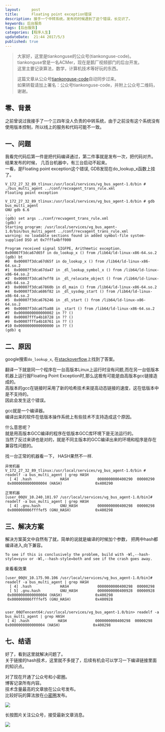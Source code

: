 ```yaml
---  
layout:     post  
title:      Floating point exception错误
description: 接手一个中转系统，发布的时候遇到了这个错误，长见识了。         
keywords: 后台服务  
tags: [后台服务]  
categories: [程序人生]  
updateDate:  21:44 2017/5/3 
published: true  
---  
```

  
  
>   
> 大家好，这里是tiankonguse的公众号(tiankonguse-code)。    
> tiankonguse曾是一名ACMer，现在是鹅厂视频部门的后台开发。    
> 这里主要记录算法，数学，计算机技术等好玩的东西。   
>      
> 这篇文章从公众号[tiankonguse-code](http://mp.weixin.qq.com/s/kjuZuB6l80e49rP_cJEr_g)自动同步过来。    
> 如果转载请加上署名：公众号tiankonguse-code，并附上公众号二维码，谢谢。    
>    
  

## 零、背景

之前曾说过我接手了一个三四年没人负责的中转系统，由于之前没有这个系统没有使用版本控制，所以线上的服务和代码可能不一致。 



## 一、问题

 
我看完代码后第一件是把代码编译通过，第二件事就是发布一次，把代码对齐。  
结果发布的时候， 几百台机器中，有三台启动不起来。  
一看，是Floating point exception这个错误, GDB发现在do_lookup_x函数上挂了。  


```
V_172_27_32_89_tlinux:/usr/local/services/vg_bus_agent-1.0/bin # ./bus_multi_agent ../conf/recvagent_trans_rule.xml
Floating point exception

V_172_27_32_89_tlinux:/usr/local/services/vg_bus_agent-1.0/bin # gdb bus_multi_agent
GNU gdb 6.6
...
(gdb) set args ../conf/recvagent_trans_rule.xml
(gdb) r
Starting program: /usr/local/services/vg_bus_agent-1.0/bin/bus_multi_agent ../conf/recvagent_trans_rule.xml
warning: no loadable sections found in added symbol-file system-supplied DSO at 0x7fffa4bff000

Program received signal SIGFPE, Arithmetic exception.
0x00007f3dca67d65f in do_lookup_x () from /lib64/ld-linux-x86-64.so.2
(gdb) bt
#0  0x00007f3dca67d65f in do_lookup_x () from /lib64/ld-linux-x86-64.so.2
#1  0x00007f3dca67da47 in _dl_lookup_symbol_x () from /lib64/ld-linux-x86-64.so.2
#2  0x00007f3dca67eff8 in _dl_relocate_object () from /lib64/ld-linux-x86-64.so.2
#3  0x00007f3dca67860b in dl_main () from /lib64/ld-linux-x86-64.so.2
#4  0x00007f3dca686f82 in _dl_sysdep_start () from /lib64/ld-linux-x86-64.so.2
#5  0x00007f3dca676246 in _dl_start () from /lib64/ld-linux-x86-64.so.2
#6  0x00007f3dca675a88 in _start () from /lib64/ld-linux-x86-64.so.2
#7  0x0000000000000002 in ?? ()
#8  0x00007fffa4b18728 in ?? ()
#9  0x00007fffa4b18761 in ?? ()
#10 0x0000000000000000 in ?? ()
(gdb) q
```  


## 二、原因


google搜索`do_lookup_x`, 在[stackoverflow](http://stackoverflow.com/questions/12570374/floating-point-exception-sigfpe-on-int-main-return0)上找到了答案。  


翻译一下就是同一个程序在一台高版本Linux上运行时没有问题,而在另一台低版本机器上运行报Floating Point Exception时,那么这极有可能是由高版本gcc链接造成的。  
高版本的gcc在链接时采用了新的哈希技术来提高动态链接的速度，这在低版本中是不支持的。  
因此会发生这个错误。  


gcc就是一个编译器。  
编译出来的软件在低版本操作系统上有些技术不支持造成这个原因。  


什么意思呢？  
就是用高版本GCC编译的程序在低版本GCC库环境下是无法运行的。  
当然了反过来讲也是对的，就是不同主版本的GCC编译出来的环境和程序是存在兼容性问题的。  



找一台正常的机器看一下， HASH果然不一样.  

```
异常机器
V_172_27_32_89_tlinux:/usr/local/services/vg_bus_agent-1.0/bin # readelf -a bus_multi_agent | grep HASH    
  [ 4] .hash             HASH             0000000000400290  00000290
 0x0000000000000004 (HASH)               0x400290

正常机器
[user_00@V_10.240.101.97 /usr/local/services/vg_bus_agent-1.0/bin]# readelf -a bus_multi_agent | grep HASH
  [ 4] .gnu.hash         GNU_HASH         0000000000400298  00000298
 0x000000006ffffef5 (GNU_HASH)           0x400298

```


## 三、解决方案


解决方案英文中自然有了就，简单的说就是编译的时候加个参数， 把两中hash都编译进入,向下兼容。  

```
To see if this is conclusively the problem, build with -Wl,--hash-style=sysv or -Wl,--hash-style=both and see if the crash goes away.  
```



来看看效果  

```
[user_00@V_10.175.90.106 /usr/local/services/vg_bus_agent-1.0/bin]# readelf -a bus_multi_agent | grep HASH  
  [ 4] .hash             HASH             0000000000400298  00000298
  [ 5] .gnu.hash         GNU_HASH         0000000000400928  00000928
 0x0000000000000004 (HASH)               0x400298
 0x000000006ffffef5 (GNU_HASH)           0x400928
 

user_00@Tencent64:/usr/local/services/vg_bus_agent-1.0/bin> readelf -a bus_multi_agent | grep HASH    
 [ 4] .hash             HASH             0000000000400298  00000298
0x0000000000000004 (HASH)               0x400298
```



## 七、结语


好了，看到这里就解决问题了。  
关于链接的hash技术，这里就不多提了，后续有机会可以学习一下编译链接里面的知识点。    



对了现在开通了公众号和小密圈。  
博客记录所有内容。  
技术含量最高的文章放在公众号发布。  
比较好玩的算法放在[小密圈](https://wx.xiaomiquan.com/mweb/views/joingroup/join_group.html?group_id=281548515451&secret=r0krqw9fw0at24vxjxo1uo4k0h4lfe47&extra=d67ce0c25ec91252b3af846a10154c9e9d4cb50c763fee178acd68cd2c2e09ee)发布。  


![](https://res.tiankonguse.com/images/suanfa_xiaomiquan.jpg)  
  
  
长按图片关注公众号，接受最新文章消息。   
  
![](https://res.tiankonguse.com/images/weixin-50cm.jpg)  
  
  
  